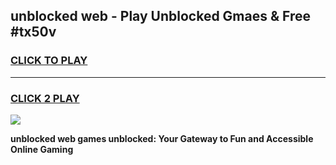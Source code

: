 
## unblocked web - Play Unblocked Gmaes & Free #tx50v
<h3>
<a href="https://news.freeplayer.one?title=unblocked_web&ref=03M">CLICK TO PLAY</a></h3>
<hr>

<h3>
<a href="https://news.freeplayer.one?title=unblocked_web&ref=03M">CLICK 2 PLAY</a>
  
</h3>

<a href="https://news.freeplayer.one?title=unblocked_web&ref=03M"><img src="https://clearcache.store/games.png"></a>


**unblocked web games unblocked: Your Gateway to Fun and Accessible Online Gaming**
